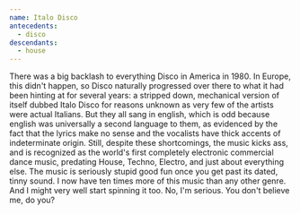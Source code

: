 ```yaml
---
name: Italo Disco
antecedents:
  - disco
descendants:
  - house
---
```


There was a big backlash to everything Disco in America in 1980. In
Europe, this didn't happen, so Disco naturally progressed over there to
what it had been hinting at for several years: a stripped down,
mechanical version of itself dubbed Italo Disco for reasons unknown as
very few of the artists were actual Italians. But they all sang in
english, which is odd because english was universally a second language
to them, as evidenced by the fact that the lyrics make no sense and the
vocalists have thick accents of indeterminate origin. Still, despite
these shortcomings, the music kicks ass, and is recognized as the
world's first completely electronic commercial dance music, predating
House, Techno, Electro, and just about everything else. The music is
seriously stupid good fun once you get past its dated, tinny sound. I
now have ten times more of this music than any other genre. And I might
very well start spinning it too. No, I'm serious. You don't believe me,
do you?
